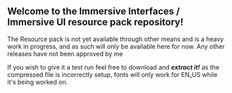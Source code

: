 ## Welcome to the Immersive Interfaces / Immersive UI resource pack repository!

The Resource pack is not yet available through other means and is a heavy work in progress, and as such will only be available here for now. Any other releases have not been approved by me 

If you wish to give it a test run feel free to download and ***extract it!*** as the compressed file is incorrectly setup, fonts will only work for EN_US while it's being worked on.
